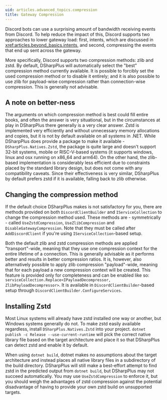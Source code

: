 ```yaml
---
uid: articles.advanced_topics.compression
title: Gateway Compression
---
```


Discord bots can use a surprising amount of bandwidth receiving events from Discord. To help reduce the impact of this, Discord supports two approaches to lower gateway load: first, intents, which are discussed in <xref:articles.beyond_basics.intents>, and second, compressing the events that end up sent across the gateway.

More specifically, Discord supports two compression methods: zlib and zstd. By default, DSharpPlus will automatically select the "best" compression method currently available. It is possible to forcibly set the used compression method or to disable it entirely; and it is also possible to use zlib for payload-wise compression rather than connection-wise compression. This is generally not advisable.

## A note on better-ness

The arguments on which compression method is best could fill entire books, and often the answer is very situational, but in the circumstances at play in DSharpPlus there generally is a very clear answer. Zstd is implemented very efficiently and without unnecessary memory allocations and copies, but it is not by default available on all systems in .NET. While DSharpPlus does provide a package to make it available - `DSharpPlus.Natives.Zstd`, the package is quite large and doesn't support 32-bit systems, mobile or RISC-V-based systems (it supports windows, linux and osx running on x86_64 and arm64). On the other hand, the zlib-based implementation is considerably less efficient due to constraints placed by the standard library design, but does not come with any compatibility caveats. Since their effectiveness is very similar, DSharpPlus by default prefers zstd if it is available, falling back to zlib otherwise.

## Changing the compression method

If the default choice DSharpPlus makes is not satisfactory for you, there are methods provided on both `DiscordClientBuilder` and `IServiceCollection` to change the compression method used. These methods are - symmetrically - called `UseZstdCompression`, `UseZlibCompression` and `DisableGatewayCompression`. Note that they must be called after `AddDiscordClient` if you're using `IServiceCollection`-based setup.

Both the default zlib and zstd compression methods are applied "transport"-wide, meaning that they use one compression context for the entire lifetime of a connection. This is generally advisable as it performs better and results in better compression ratios. It is, however, also alternatively possible to apply zlib compression "payload"-wide, meaning that for each payload a new compression context will be created. This feature is provided only for completeness and can be enabled like so: `serviceCollection.Replace<IPayloadDecompressor, ZlibPayloadDecompressor>`. It is available in `DiscordClientBuilder`-based setup through `DiscordClientBuilder.ConfigureServices`.

## Installing Zstd

Most Linux systems will already have zstd installed one way or another, but Windows systems generally do not. To make zstd easily available regardless, install `DSharpPlus.Natives.Zstd` into your project. `dotnet publish -c Release --use-current-runtime` will pick the correct native library file based on the target architecture and place it so that DSharpPlus can detect zstd and enable it by default.

When using `dotnet build`, dotnet makes no assumptions about the target architecture and instead places all native library files in a subdirectory of the build directory. DSharpPlus will still make a best-effort attempt to find zstd in the predicted output from `dotnet build`, but DSharpPlus may not succeed automatically. You may use `UseZstdCompression` to enforce it, but you should weigh the advantages of zstd compression against the potential disadvantage of having to provide your own zstd build on unsupported targets.